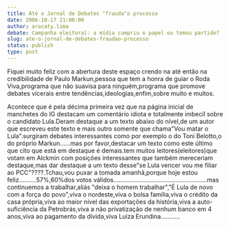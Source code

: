 ```yaml
---
title: Até o Jornal de Debates "frauda"o processo
date: 2006-10-17 21:00:00
author: aracaty.lima
debate: Campanha eleitoral: a mídia cumpriu o papel ou tomou partido?
slug: ate-o-jornal-de-debates-fraudao-processo
status: publish 
type: post
---
```


Fiquei muito feliz com a abertura deste espaço crendo na até então na credibilidade de Paulo Markun,pessoa que tem a honra de guiar o Roda Viva,programa que não suavisa para ninguém,programa que promove debates vícerais entre tendências,ideologias,enfim,sobre muito e muitos.


Acontece que é pela décima primeira vez que na página inicial de manchetes do IG destacam um comentário idiota e totalmente imbecíl sobre o candidato Lula.Deram destaque a um texto abaixo do nível,de um autor que escreveu este texto e mais outro somente que chama"Vou matar o Lula".surgiram debates interessantes como por exemplo o do Toni Belotto,o do próprio Markun......mas por favor,destacar um texto como este último que cito que está em destaque é demais.tem muitos leitores(eleitores)que votam em Alckmin com posições interessantes que também mereceriam destaque,mas dar destaque a um texto desse"se Lula vencer vou me filiar ao PCC"????.Tchau,vou puxar a tomada amanhã,porque hoje estou feliz..........57%,60%dos votos válidos......................................................mas continuemos a trabalhar,aliás "deixa o homem trabalhar","É Lula de novo com a força do povo",viva o nordeste,viva o bolsa familia,viva o crédito da casa própria,viva ao maior nível das exportações da história,viva a auto-suficiência da Petrobrás,viva a não privatização de nenhum banco em 4 anos,viva ao pagamento da dívida,viva Luiza Erundina........... 


